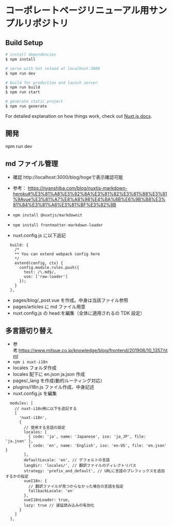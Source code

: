 # コーポレートページリニューアル用サンプルリポジトリ

## Build Setup

```bash
# install dependencies
$ npm install

# serve with hot reload at localhost:3000
$ npm run dev

# build for production and launch server
$ npm run build
$ npm run start

# generate static project
$ npm run generate
```

For detailed explanation on how things work, check out [Nuxt.js docs](https://nuxtjs.org).

## 開発

npm run dev

## md ファイル管理

- 確認
  http://localhost:3000/blog/hogeで表示確認可能

- 参考：
  https://nyanshiba.com/blog/nuxtjs-markdown-heroku#%E3%81%A8%E3%82%8A%E3%81%82%E3%81%88%E3%81%9Avue%E3%81%A7%E8%A8%98%E4%BA%8B%E6%9B%B8%E3%81%84%E3%81%A6%E3%81%BF%E3%82%8B

- `npm install @nuxtjs/markdownit`
- `npm install frontmatter-markdown-loader`
- nuxt.config.js に以下追記

```
  build: {
    /*
    ** You can extend webpack config here
    */
    extend(config, ctx) {
      config.module.rules.push({
        test: /\.md$/,
        use: ['raw-loader']
      });
    }
  },
```

- pages/blog/\_post.vue を作成。中身は当該ファイル参照
- pages/articles に md ファイル用意
- nuxt.config.js の head:を編集（全体に適用されるの TDK 設定）

## 多言語切り替え

- 参考:https://www.mitsue.co.jp/knowledge/blog/frontend/201906/10_1357.html
- `npm i nuxt-i18n`
- locales フォルダ作成
- locales 配下に en.json ja.json 作成
- pages/\_lang を作成(動的ルーティング対応）
- plugins/i18n.js ファイル作成、中身記述
- nuxt.config.js を編集

```
  modules: [
    // nuxt-i18n用に以下を追記する
    [
      'nuxt-i18n',
      {
        // 使用する言語の設定
        locales: [
          { code: 'ja', name: 'Japanese', iso: 'ja_JP', file: 'ja.json' },
          { code: 'en', name: 'English', iso: 'en-US', file: 'en.json' }
        ],
        defaultLocale: 'en', // デフォルトの言語
        langDir: 'locales/', // 翻訳ファイルのディレクトリパス
        strategy: 'prefix_and_default', // URLに言語のプレフィックスを追加するかの指定
        vueI18n: {
          // 翻訳ファイルが見つからなかった場合の言語を指定
          fallbackLocale: 'en'
        },
        vueI18nLoader: true,
        lazy: true // 遅延読み込みの有効化
      }
    ]
  ],
```
